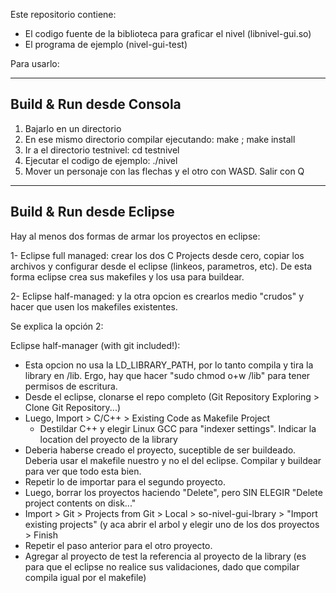 Este repositorio contiene:

- El codigo fuente de la biblioteca para graficar el nivel (libnivel-gui.so)
- El programa de ejemplo (nivel-gui-test)


Para usarlo:

-------------------------------
Build & Run desde Consola
-------------------------------

1) Bajarlo en un directorio<br>
2) En ese mismo directorio compilar ejecutando: make ; make install<br>
3) Ir a el directorio testnivel: cd testnivel<br>
4) Ejecutar el codigo de ejemplo: ./nivel<br>
5) Mover un personaje con las flechas y el otro con WASD. Salir con Q<br>




-------------------------------
Build & Run desde Eclipse
-------------------------------

Hay al menos dos formas de armar los proyectos en eclipse:

1- Eclipse full managed: crear los dos C Projects desde cero, copiar los archivos y configurar desde el eclipse (linkeos, parametros, etc). De esta forma eclipse crea sus makefiles y los usa para buildear.

2- Eclipse half-managed:  y la otra opcion es crearlos medio "crudos" y hacer que usen los makefiles existentes.


Se explica la opción 2:

Eclipse half-manager (with git included!):

- Esta opcion no usa la LD_LIBRARY_PATH, por lo tanto compila y tira la library en /lib. Ergo, hay que hacer "sudo chmod o+w /lib" para tener permisos de escritura. 
- Desde el eclipse, clonarse el repo completo (Git Repository Exploring > Clone Git Repository...)
- Luego, Import > C/C++ > Existing Code as Makefile Project
	- Destildar C++ y elegir Linux GCC para "indexer settings". Indicar la location del  proyecto de la library
- Deberia haberse creado el proyecto, suceptible de ser buildeado. Deberia usar el makefile nuestro y no el del eclipse. Compilar y buildear para ver que todo esta bien.
- Repetir lo de importar para el segundo proyecto.
- Luego, borrar los proyectos haciendo "Delete", pero SIN ELEGIR "Delete project contents on disk..."
- Import > Git > Projects from Git > Local > so-nivel-gui-lbrary > "Import existing projects" (y aca abrir el arbol y elegir uno de los dos proyectos > Finish
- Repetir el paso anterior para el otro proyecto.
- Agregar al proyecto de test la referencia al proyecto de la library (es para que el eclipse no realice sus validaciones, dado que compilar compila igual por el makefile)





